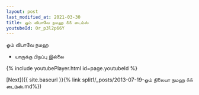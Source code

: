```yaml
---
layout: post
last_modified_at: 2021-03-30
title: ஓம் விபாவே நமஹ ௧௧ டைம்ஸ்
youtubeId: 0r_p3l2p66Y
---
```

 
 
 ஓம் விபாவே நமஹ  
 
 -  யாருக்கு பிறப்பு இல்லை 
 
  
 
  
 
 
 
 
 
 


{% include youtubePlayer.html id=page.youtubeId %}
 
[Next]({{ site.baseurl }}{% link  split1/_posts/2013-07-19-ஓம் நிலையா நமஹ ௧௧ டைம்ஸ்.md%})
 
